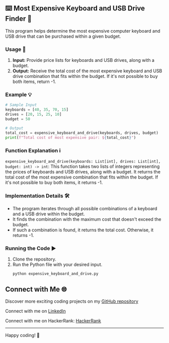 
## ⌨️ Most Expensive Keyboard and USB Drive Finder 🔌

This program helps determine the most expensive computer keyboard and USB drive that can be purchased within a given budget.

### Usage 🚀

1. **Input:** Provide price lists for keyboards and USB drives, along with a budget.
2. **Output:** Receive the total cost of the most expensive keyboard and USB drive combination that fits within the budget. If it's not possible to buy both items, return -1.

### Example 💡

```python
# Sample Input
keyboards = [40, 35, 70, 15]
drives = [20, 15, 25, 10]
budget = 50

# Output
total_cost = expensive_keyboard_and_drive(keyboards, drives, budget)
print(f"Total cost of most expensive pair: ${total_cost}")
```

### Function Explanation ℹ️

`expensive_keyboard_and_drive(keyboards: List[int], drives: List[int], budget: int) -> int`: This function takes two lists of integers representing the prices of keyboards and USB drives, along with a budget. It returns the total cost of the most expensive combination that fits within the budget. If it's not possible to buy both items, it returns -1.

### Implementation Details 🛠️

- The program iterates through all possible combinations of a keyboard and a USB drive within the budget.
- It finds the combination with the maximum cost that doesn't exceed the budget.
- If such a combination is found, it returns the total cost. Otherwise, it returns -1.

### Running the Code ▶️

1. Clone the repository.
2. Run the Python file with your desired input.
   ```
   python expensive_keyboard_and_drive.py
   ```

## Connect with Me 🌐 

Discover more exciting coding projects on my [GitHub repository](https://github.com/Maham-j)

Connect with me on [LinkedIn](https://www.linkedin.com/in/maham-jamil-268584267)

Connect with me on HackerRank: [HackerRank ](https://www.hackerrank.com/maham_jamil)

---

Happy coding! 🚀
